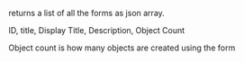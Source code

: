 returns a list of all the forms as json array.

ID, title, Display Title, Description, Object Count

Object count is how many objects are created using the form